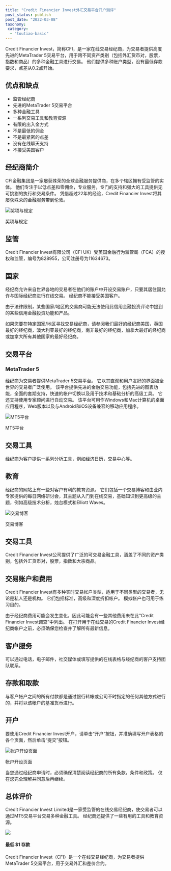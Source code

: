 ```yaml
---
title: "Credit Financier Invest外汇交易平台开户测评"
post_status: publish
post_date: "2022-03-08"
taxonomy:
 category: 
  - "toutiao-basic"
---
```


Credit Financier Invest，简称CFI，是一家在线交易经纪商，为交易者提供高度先进的MetaTrader 5交易平台，用于跨不同资产类别（包括外汇货币对，股票，指数和商品）的多种金融工具进行交易。 他们提供多种账户类型，没有最低存款要求，点差从0.2点开始。

## 优点和缺点
- 监管经纪商
- 先进的MetaTrader 5交易平台
- 多种金融工具
- 一系列交易工具和教育资源
- 有限的出入金方式
- 不是最低的佣金
- 不是最紧密的点差
- 没有在线聊天支持
- 不接受美国客户


## 经纪商简介

CFI金融集团是一家屡获殊荣的全球金融服务提供商，在多个辖区拥有受监管的实体。 他们专注于以低点差和零佣金，专业服务，专门的支持和强大的工具提供无可挑剔的执行和交易条件。 凭借超过22年的经验，Credit Financier Invest将其屡获殊荣的金融服务带到伦敦。

![奖项与规定](https://cdn.fendou.la/funstoutiao/2020/11/Credit-Financier-Invest-Review-Awards-And-Regulations-1024x297.jpg "奖项与规定")

奖项与规定

## 监管

Credit Financier Invest有限公司（CFI UK）受英国金融行为监管局（FCA）的授权和监管，编号为828955，公司注册号为11634673。

## 国家

经纪商允许来自世界各地的交易者在他们的账户中开设交易账户，只要其居住国允许与国际经纪商进行在线交易。 经纪商不能接受美国客户。

由于法律限制，某些国家/地区的交易商可能无法使用此信用金融投资评论中提到的某些信用金融投资功能和产品。

如果您要在特定国家/地区寻找交易经纪商，请参阅我们最好的经纪商美国，英国最好的经纪商，澳大利亚最好的经纪商，南非最好的经纪商，加拿大最好的经纪商或加拿大所有其他国家的最好经纪商。

## 交易平台

### **MetaTrader 5**

经纪商为交易者提供MetaTrader 5交易平台。 它以其直观和用户友好的界面被全世界的交易者广泛使用。 该平台提供先进的金融交易功能，包括先进的图表功能，全面的套期支持，快速的帐户切换以及用于技术和基础分析的高级工具。 它还支持使用专家顾问进行自动交易。 该平台可用作Windows和Mac计算机的桌面应用程序，Web版本以及与Android和iOS设备兼容的移动应用程序。

![MT5平台](https://cdn.fendou.la/funstoutiao/2020/11/Credit-Financier-Invest-Review-MT5-Platforms.jpg "MT5平台")

MT5平台

## 交易工具

经纪商为客户提供一系列分析工具，例如经济日历，交易中心等。

## 教育

经纪商的网站上有一些对客户有利的教育资源。 它们包括一个交易博客和由业内专家提供的每日网络研讨会，其主题从入门到在线交易，基础知识到更高级的主题，例如高级技术分析，烛台模式和Elliott Waves。

![交易博客](https://cdn.fendou.la/funstoutiao/2020/11/Credit-Financier-Invest-Review-Trading-Blog.jpg "交易博客")

交易博客

## 交易工具

Credit Financier Invest公司提供了广泛的可交易金融工具，涵盖了不同的资产类别，包括外汇货币对，股票，指数和大宗商品。

## 交易账户和费用

Credit Financier Invest有多种实时交易帐户类型，适用于不同类型的交易者，无论是私人还是机构。 它们包括标准，高级和深度折扣帐户。 模拟帐户也可用于练习目的。

由于经纪商费用可能会发生变化，因此可能会有一些其他费用未在此“Credit Financier Invest调查”中列出。 在打开用于在线交易的Credit Financier Invest经纪商帐户之前，必须确保您检查并了解所有最新信息。

## 客户服务

可以通过电话，电子邮件，社交媒体或填写提供的在线表格与经纪商的客户支持团队联系。

## 存款和取款

与客户帐户之间的所有付款都是通过银行转帐或公司不时指定的任何其他方式进行的，并将以该帐户的基准货币进行。

## 开户

要使用Credit Financier Invest开户，请单击“开户”按钮，并准确填写开户表格的各个页面，然后单击“提交”按钮。

![帐户开设页面](https://cdn.fendou.la/funstoutiao/2020/11/Credit-Financier-Invest-Review-Account-Opening-Page-366x1024.jpg "帐户开设页面")

帐户开设页面

当您通过经纪商申请时，必须确保清楚阅读经纪商的所有条款，条件和政策。 仅在您完全理解并同意后再继续。

## 总体评价

Credit Financier Invest Limited是一家受监管的在线交易经纪商，使交易者可以通过MT5交易平台交易多种金融工具。 经纪商还提供了一些有用的工具和教育资源。

![](https://cdn.fendou.la/funstoutiao/2020/11/Credit-Financier-Invest-Logo.png)

#### 最低 **$1** 存款

Credit Financier Invest（CFI）是一个在线交易经纪商，为交易者提供MetaTrader 5交易平台，用于交易外汇和差价合约。
